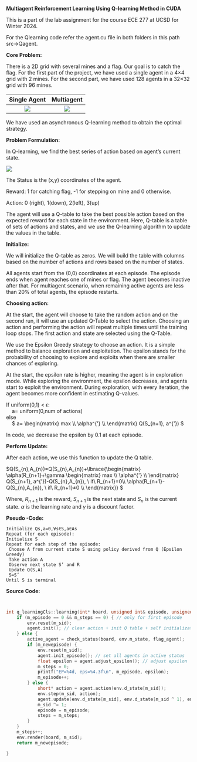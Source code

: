 **Multiagent Reinforcement Learning Using Q-learning Method in CUDA**

This is a part of the lab assignment for the course ECE 277 at UCSD for Winter 2024.

For the Qlearning code refer the agent.cu file in both folders in this path src->Qagent.

**Core Problem:**

There is a 2D grid with several mines and a flag. Our goal is to catch the flag. For the first part of the project, we have used a single agent in a 4×4 grid with 2 mines. For the second part, we have used 128 agents in a 32×32 grid with 96 mines.



Single Agent | Multiagent
:--------: |:--------:
![](/Images_/image1.png) |![](/Images_/image2.png)

We have used an asynchronous Q-learning method to obtain the optimal strategy.


**Problem Formulation:**

In Q-learning, we find the best series of action based on agent’s current state.

![](Images_/image3.png)

The Status is the (x,y) coordinates of the agent.

Reward: 1 for catching flag, -1 for stepping on mine and 0 otherwise.

Action: 0 (right), 1(down), 2(left), 3(up) 

The agent will use a Q-table to take the best possible action based on the expected reward for each state in the environment. Here, Q-table is a table of sets of actions and states, and we use the Q-learning algorithm to update the values in the table.

**Initialize:**

We will initialize the Q-table as zeros. We will build the table with columns based on the number of actions and rows based on the number of states.

All agents start from the (0,0) coordinates at each episode. The episode ends when agent reaches one of mines or flag. The agent becomes inactive after that. For multiagent scenario, when remaining active agents are less than 20% of total agents, the episode restarts.

**Choosing action:**

At the start, the agent will choose to take the random action and on the second run, it will use an updated Q-Table to select the action. Choosing an action and performing the action will repeat multiple times until the training loop stops. The first action and state are selected using the Q-Table. 

We use the Epsilon Greedy strategy to choose an action. It is a simple method to balance exploration and exploitation. The epsilon stands for the probability of choosing to explore and exploits when there are smaller chances of exploring.  

At the start, the epsilon rate is higher, meaning the agent is in exploration mode. While exploring the environment, the epsilon decreases, and agents start to exploit the environment. During exploration, with every iteration, the agent becomes more confident in estimating Q-values.

If uniform(0,1) < $`\epsilon `$:  
   $~~~$ a= uniform(0,num of actions)  
else  
  $~~~$ $`  a= \begin{matrix}
max \\
\alpha^{'} \\ \end{matrix}  Q(S_{n+1}, a^{'})
`$  


In code, we decrease the epsilon by 0.1 at each episode. 

**Perform Update:**

After each action, we use this function to update the Q table.  

$`Q(S_{n},A_{n})=Q(S_{n},A_{n})+\lbrace{\begin{matrix} \alpha(R_{n+1}+\gamma \begin{matrix}
max \\
\alpha^{'} \\ \end{matrix} Q(S_{n+1}, a^{'})-Q(S_{n},A_{n}), \ if\ R_{n+1}=0\\
\alpha(R_{n+1}-Q(S_{n},A_{n}), \ if\ R_{n+1}≠0 \\ \end{matrix}} `$

Where, $R_{n+1}$ is the reward, $S_{n+1}$ is the next state and $S_{n}$ is the current state. $\alpha$ is the learning rate and $\gamma$ is a discount factor.

**Pseudo -Code:**
``` 
Initialize Qs,a=0,∀s∈S,a∈As
Repeat (for each episode):
Initialize S
Repeat for each step of the episode:
 Choose A from current state S using policy derived from Q (Epsilon Greedy)
 Take action A
 Observe next state S’ and R
 Update Q(S,A)
 S=S’
Until S is terminal
```

**Source Code:**
``` C


int q_learningCls::learning(int* board, unsigned int& episode, unsigned int& steps) {
    if (m_episode == 0 && m_steps == 0) { // only for first episode
        env.reset(m_sid);
        agent.init(); // clear action + init Q table + self initialization
    } else {
        active_agent = check_status(board, env.m_state, flag_agent);
        if (m_newepisode) {
            env.reset(m_sid);
            agent.init_episode(); // set all agents in active status
            float epsilon = agent.adjust_epsilon(); // adjust epsilon
            m_steps = 0;
            printf("EP=%4d, eps=%4.3f\n", m_episode, epsilon);
            m_episode++;
        } else {
            short* action = agent.action(env.d_state[m_sid]);
            env.step(m_sid, action);
            agent.update(env.d_state[m_sid], env.d_state[m_sid ^ 1], env.d_reward);
            m_sid ^= 1;
            episode = m_episode;
            steps = m_steps;
        }
    }
    m_steps++;
    env.render(board, m_sid);
    return m_newepisode;

}
```




